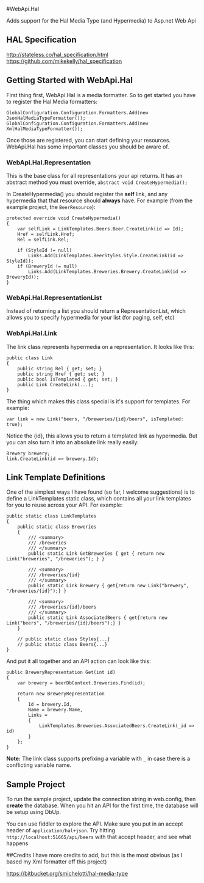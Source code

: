 #WebApi.Hal

Adds support for the Hal Media Type (and Hypermedia) to Asp.net Web Api

## HAL Specification
http://stateless.co/hal_specification.html  
https://github.com/mikekelly/hal_specification

## Getting Started with WebApi.Hal
First thing first, WebApi.Hal is a media formatter. So to get started you have to register the Hal Media formatters:

    GlobalConfiguration.Configuration.Formatters.Add(new JsonHalMediaTypeFormatter());
    GlobalConfiguration.Configuration.Formatters.Add(new XmlHalMediaTypeFormatter());

Once those are registered, you can start defining your resources. WebApi.Hal has some important classes you should be aware of.

### WebApi.Hal.Representation
This is the base class for all representations your api returns. It has an abstract method you must override, `abstract void CreateHypermedia();` 

In CreateHypermedia() you should register the **self** link, and any hypermedia that that resource should **always** have. For example (from the example project, the `BeerResource`):

    protected override void CreateHypermedia()
    {
        var selfLink = LinkTemplates.Beers.Beer.CreateLink(id => Id);
        Href = selfLink.Href;
        Rel = selfLink.Rel;

        if (StyleId != null)
            Links.Add(LinkTemplates.BeerStyles.Style.CreateLink(id => StyleId));
        if (BreweryId != null)
            Links.Add(LinkTemplates.Breweries.Brewery.CreateLink(id => BreweryId));
    }

### WebApi.Hal.RepresentationList<T>
Instead of returning a list you should return a RepresentationList, which allows you to specify hypermedia for your list (for paging, self, etc)

### WebApi.Hal.Link
The link class represents hypermedia on a representation. It looks like this:

    public class Link
    {
        public string Rel { get; set; }
        public string Href { get; set; }
        public bool IsTemplated { get; set; }
        public Link CreateLink(...);
    }

The thing which makes this class special is it's support for templates. For example:

    var link = new Link("beers, "/breweries/{id}/beers", isTemplated: true);

Notice the {id}, this allows you to return a templated link as hypermedia. But you can also turn it into an absolute link really easily:

    Brewery brewery;
    link.CreateLink(id => brewery.Id);

## Link Template Definitions
One of the simplest ways I have found (so far, I welcome suggestions) is to define a LinkTemplates static class, which contains all your link templates for you to reuse across your API. For example:

    public static class LinkTemplates
    {
        public static class Breweries
        {
            /// <summary>
            /// /breweries
            /// </summary>
            public static Link GetBreweries { get { return new Link("breweries", "/breweries"); } }

            /// <summary>
            /// /breweries/{id}
            /// </summary>
            public static Link Brewery { get{return new Link("brewery", "/breweries/{id}");} }

            /// <summary>
            /// /breweries/{id}/beers
            /// </summary>
            public static Link AssociatedBeers { get{return new Link("beers", "/breweries/{id}/beers");} }
        }

        // public static class Styles{...}
        // public static class Beers{...}
    }

And put it all together and an API action can look like this:

    public BreweryRepresentation Get(int id)
    {
        var brewery = beerDbContext.Breweries.Find(id);

        return new BreweryRepresentation
        {
            Id = brewery.Id,
            Name = brewery.Name,
            Links =
            {
                LinkTemplates.Breweries.AssociatedBeers.CreateLink(_id => id)
            }
        };
    }

**Note:** The link class supports prefixing a variable with `_` in case there is a conflicting variable name. 

## Sample Project
To run the sample project, update the connection string in web.config, then **create** the database. When you hit an API for the first time, the database will be setup using DbUp.

You can use fiddler to explore the API. Make sure you put in an accept header of `application/hal+json`. Try hitting `http://localhost:51665/api/beers` with that accept header, and see what happens

##Credits
I have more credits to add, but this is the most obvious (as I based my Xml formatter off this project)

https://bitbucket.org/smichelotti/hal-media-type